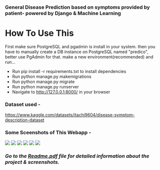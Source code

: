 ### General Disease Prediction based on symptoms provided by patient- powered by Django & Machine Learning


# How To Use This
First make sure PostgreSQL and pgadmin is install in your system. 
then you have to manually create a DB instance on PostgreSQL named "predico", better use PgAdmin for that.
make a new environment(recommended) and run...

- Run pip install -r requirements.txt to install dependencies
- Run python manage.py makemigrations
- Run python manage.py migrate
- Run python manage.py runserver
- Navigate to http://127.0.0.1:8000/ in your browser

### Dataset used - 
https://www.kaggle.com/datasets/itachi9604/disease-symptom-description-dataset

### Some Sceenshots of This Webapp -

![](https://github.com/Aayush-Jha/Disease-Prediction-using-Django-and-machine-learning/blob/master/screenshots/1.PNG)
![](https://github.com/Aayush-Jha/Disease-Prediction-using-Django-and-machine-learning/blob/master/screenshots/2.PNG)
![](https://github.com/Aayush-Jha/Disease-Prediction-using-Django-and-machine-learning/blob/master/screenshots/3.PNG)
![](https://github.com/Aayush-Jha/Disease-Prediction-using-Django-and-machine-learning/blob/master/screenshots/4.PNG)
![](https://github.com/Aayush-Jha/Disease-Prediction-using-Django-and-machine-learning/blob/master/screenshots/5.PNG)
![](https://github.com/Aayush-Jha/Disease-Prediction-using-Django-and-machine-learning/blob/master/screenshots/6.PNG)


### ***Go to the [Readme.pdf](Readme.pdf) file for detailed information about the project & screenshots.***
